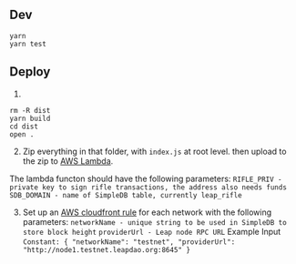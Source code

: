 ## Dev

```
yarn
yarn test
```

## Deploy

1)
```
rm -R dist
yarn build
cd dist
open .
```

2) Zip everything in that folder, with `index.js` at root level. then upload to the zip to [AWS Lambda](https://eu-west-1.console.aws.amazon.com/lambda/home?region=eu-west-1#/functions/sniperRifle).

  The lambda functon should have the following parameters:
  `RIFLE_PRIV - private key to sign rifle transactions, the address also needs funds`
  `SDB_DOMAIN - name of SimpleDB table, currently leap_rifle`

3) Set up an [AWS cloudfront rule](https://eu-west-1.console.aws.amazon.com/cloudwatch/home?region=eu-west-1#rules:name=sniperRifleTestnet) for each network with the following parameters:
  `networkName - unique string to be used in SimpleDB to store block height`
  `providerUrl - Leap node RPC URL`
  Example Input `Constant: { "networkName": "testnet", "providerUrl": "http://node1.testnet.leapdao.org:8645" }`